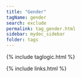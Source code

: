 ```yaml
---
title: "Gender"
tagName: gender
search: exclude
permalink: tag_gender.html
sidebar: mydoc_sidebar
folder: tags
---
```

{% include taglogic.html %}

{% include links.html %}
